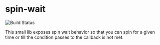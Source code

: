 ﻿# spin-wait

![Build Status](https://github.com/rajjaiswalsaumya/spin-wait/actions/workflows/blank/badge.svg)

This small lib exposes spin wait behavior so that you can spin for a given time or till the condition passes to the callback is not met.
